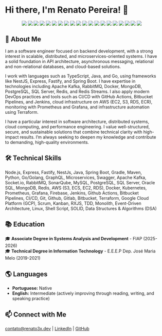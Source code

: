 # Hi there, I'm Renato Pereira! 👋 

<p align="center">
  <img src="https://img.shields.io/badge/JavaScript-F7DF1E?style=for-the-badge&logo=javascript&logoColor=black"/>
  <img src="https://img.shields.io/badge/TypeScript-3178C6?style=for-the-badge&logo=typescript&logoColor=white"/>
  <img src="https://img.shields.io/badge/Java-ED8B00?style=for-the-badge&logo=openjdk&logoColor=white"/>
  <img src="https://img.shields.io/badge/Python-3776AB?style=for-the-badge&logo=python&logoColor=white"/>
  <img src="https://img.shields.io/badge/Go-00ADD8?style=for-the-badge&logo=go&logoColor=white"/>
  <img src="https://img.shields.io/badge/Node.js-43853D?style=for-the-badge&logo=node.js&logoColor=white"/>
  <img src="https://img.shields.io/badge/NestJS-E0234E?style=for-the-badge&logo=nestjs&logoColor=white"/>
  <img src="https://img.shields.io/badge/Spring%20Boot-6DB33F?style=for-the-badge&logo=spring-boot&logoColor=white"/>
  <img src="https://img.shields.io/badge/MySQL-4479A1?style=for-the-badge&logo=mysql&logoColor=white"/>
  <img src="https://img.shields.io/badge/MongoDB-4EA94B?style=for-the-badge&logo=mongodb&logoColor=white"/>
  <img src="https://img.shields.io/badge/PostgreSQL-316192?style=for-the-badge&logo=postgresql&logoColor=white"/>
  <img src="https://img.shields.io/badge/Docker-2496ED?style=for-the-badge&logo=docker&logoColor=white"/>
  <img src="https://img.shields.io/badge/AWS-232F3E?style=for-the-badge&logo=amazon-aws&logoColor=white"/>
  <img src="https://img.shields.io/badge/GraphQL-E10098?style=for-the-badge&logo=graphql&logoColor=white"/>
  <img src="https://img.shields.io/badge/Swagger-85EA2D?style=for-the-badge&logo=swagger&logoColor=black"/>
  <img src="https://img.shields.io/badge/Jenkins-D24939?style=for-the-badge&logo=jenkins&logoColor=white"/>
  <img src="https://img.shields.io/badge/CI%2FCD-4B8BBE?style=for-the-badge&logo=githubactions&logoColor=white"/>
  <img src="https://img.shields.io/badge/Kubernetes-326CE5?style=for-the-badge&logo=kubernetes&logoColor=white"/>
  <img src="https://img.shields.io/badge/Prometheus-E6522C?style=for-the-badge&logo=prometheus&logoColor=white"/>
  <img src="https://img.shields.io/badge/Grafana-F46800?style=for-the-badge&logo=grafana&logoColor=white"/>
</p>

## 🚀 About Me

I am a software engineer focused on backend development, with a strong interest in scalable, distributed, and microservices-oriented systems. I have a solid foundation in API architecture, asynchronous messaging, relational and non-relational databases, and cloud-based solutions.

I work with languages such as TypeScript, Java, and Go, using frameworks like NestJS, Express, Fastify, and Spring Boot. I have expertise in technologies including Apache Kafka, RabbitMQ, Docker, MongoDB, PostgreSQL, SQL Server, Redis, and Redis Streams. I also apply modern DevOps practices and tools such as CI/CD with GitHub Actions, Bitbucket Pipelines, and Jenkins, cloud infrastructure on AWS (EC2, S3, RDS, ECR), monitoring with Prometheus and Grafana, and infrastructure automation using Terraform.

I have a particular interest in software architecture, distributed systems, cloud computing, and performance engineering. I value well-structured, secure, and sustainable solutions that combine technical clarity with high-impact results. I’m always seeking to deepen my knowledge and contribute to demanding, high-quality environments.

## 🛠️ Technical Skills

Node.js, Express, Fastify, NestJs, Java, Spring Boot, Gradle, Maven, Python, Go/Golang, GraphQL, Microservices, Swagger, Apache Kafka, Socket.io, RabbitMQ, SonarQube, MySQL, PostgreSQL, SQL Server, Oracle SQL, MongoDB, Redis, AWS (S3, ECS, EC2, RDS), Docker, Kubernetes, Prometheus, Grafana, Firebase, Jenkins, Github Actions, Bitbucket Pipelines, CI/CD, Git, Github, Gitlab, Bitbucket, Terraform, Google Cloud Platform (GCP), Scrum, Kanban, RXJS, TDD, Monolith, Event-Driven Architecture, Linux, Shell Script, SOLID, Data Structures & Algorithms (DSA)

## 📚 Education

🎓 **Associate Degree in Systems Analysis and Development** - FIAP (2025-2026)  
🎓 **Technical Degree in Information Technology** - E.E.E.P Dep. José Maria Melo (2019-2021)

## 🌎 Languages

- **Portuguese:** Native
- **English:** Intermediate (actively improving through reading, writing, and speaking practice)

## 📫 Connect with Me
[contato@renato3x.dev](contato@renato3x.dev) | [LinkedIn](https://www.linkedin.com/in/renato3x) | [GitHub](https://github.com/renato3x) 
